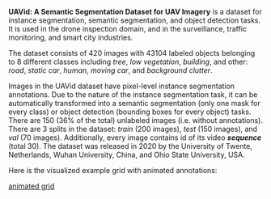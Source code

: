 **UAVid: A Semantic Segmentation Dataset for UAV Imagery** is a dataset for instance segmentation, semantic segmentation, and object detection tasks. It is used in the drone inspection domain, and in the surveillance, traffic monitoring, and smart city industries. 

The dataset consists of 420 images with 43104 labeled objects belonging to 8 different classes including *tree*, *low vegetation*, *building*, and other: *road*, *static car*, *human*, *moving car*, and *background clutter*.

Images in the UAVid dataset have pixel-level instance segmentation annotations. Due to the nature of the instance segmentation task, it can be automatically transformed into a semantic segmentation (only one mask for every class) or object detection (bounding boxes for every object) tasks. There are 150 (36% of the total) unlabeled images (i.e. without annotations). There are 3 splits in the dataset: *train* (200 images), *test* (150 images), and *val* (70 images). Additionally, every image contains id of its video ***sequence*** (total 30). The dataset was released in 2020 by the University of Twente, Netherlands, Wuhan University, China, and Ohio State University, USA.

Here is the visualized example grid with animated annotations:

[animated grid](https://github.com/dataset-ninja/uavid/raw/main/visualizations/horizontal_grid.webm)
